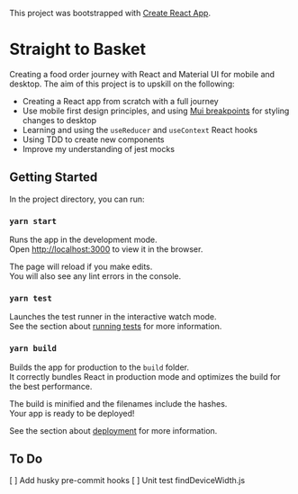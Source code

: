 This project was bootstrapped with [Create React App](https://github.com/facebook/create-react-app).

# Straight to Basket

Creating a food order journey with React and Material UI for mobile and desktop. The aim of this project is to upskill on the following:

* Creating a React app from scratch with a full journey
* Use mobile first design principles, and using [Mui breakpoints](https://material-ui.com/customization/breakpoints/) for styling changes to desktop
* Learning and using the `useReducer` and `useContext` React hooks
* Using TDD to create new components  
* Improve my understanding of jest mocks

## Getting Started

In the project directory, you can run:

### `yarn start`

Runs the app in the development mode.<br />
Open [http://localhost:3000](http://localhost:3000) to view it in the browser.

The page will reload if you make edits.<br />
You will also see any lint errors in the console.

### `yarn test`

Launches the test runner in the interactive watch mode.<br />
See the section about [running tests](https://facebook.github.io/create-react-app/docs/running-tests) for more information.

### `yarn build`

Builds the app for production to the `build` folder.<br />
It correctly bundles React in production mode and optimizes the build for the best performance.

The build is minified and the filenames include the hashes.<br />
Your app is ready to be deployed!

See the section about [deployment](https://facebook.github.io/create-react-app/docs/deployment) for more information.

## To Do

[ ] Add husky pre-commit hooks
[ ] Unit test findDeviceWidth.js



